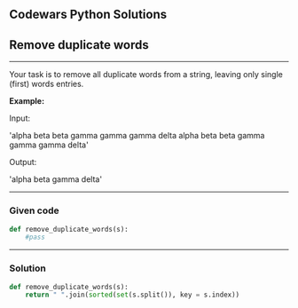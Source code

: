 
Codewars Python Solutions
---
## Remove duplicate words <br>
---
Your task is to remove all duplicate words from a string, leaving only single (first) words entries.

**Example:**

Input:

'alpha beta beta gamma gamma gamma delta alpha beta beta gamma gamma gamma delta'

Output:

'alpha beta gamma delta'

---
### Given code
```python
def remove_duplicate_words(s):
    #pass
```
---
### Solution
```python
def remove_duplicate_words(s):
    return " ".join(sorted(set(s.split()), key = s.index))
```
